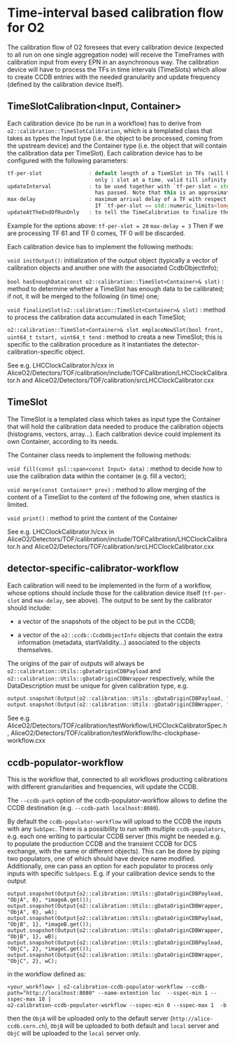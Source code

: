 <!-- doxy
\page refDetectorsCalibration Detectors Calibration
/doxy -->

# Time-interval based calibration flow for O2

The calibration flow of O2 foresees that every calibration device (expected to all run on one single aggregation node) will receive the TimeFrames with calibration input from every EPN in an asynchronous way. The calibration device will have to process the TFs in time intervals (TimeSlots) which allow to create CCDB entries with the needed granularity and update frequency (defined by the calibration device itself).

## TimeSlotCalibration<Input, Container>
Each calibration device (to be run in a workflow) has to derive from `o2::calibration::TimeSlotCalibration`, which is a templated class that takes as types the Input type (i.e. the object to be processed, coming from the upstream device) and the Container type (i.e. the object that will contain the calibration data per TimeSlot). Each calibration device has to be configured with the following parameters:

```cpp
tf-per-slot               : default length of a TiemSlot in TFs (will be widened in case of too little statistics). If this is set to `std::numeric_limits<long>::max()`, then there will be
                            only 1 slot at a time, valid till infinity.
updateInterval            : to be used together with `tf-per-slot = std::numeric_limits<long>::max()`: it allows to try to finalize the slot (and produce calibration) when the `updateInterval`
                            has passed. Note that this is an approximation (as explained in the code) due to the fact that TFs will come asynchronously (not ordered in time).
max-delay                 : maximum arrival delay of a TF with respect to the most recent one processed; units in number of TimeSlots; if beyond this, the TF will be considered too old, and discarded.
                            If `tf-per-slot == std::numeric_limits<long>::max()`, or `updateAtTheEndOfRunOnly == true`, its value is irrelevant.
updateAtTheEndOfRunOnly   : to tell the TimeCalibration to finalize the slots and prepare the CCDB entries only at the end of the run.
```
Example for the options above:
`tf-per-slot = 20`
`max-delay = 3`
Then if we are processing TF 61 and TF 0 comes, TF 0 will be discarded.

Each calibration device has to implement the following methods:

`void initOutput()`: initialization of the output object (typically a vector of calibration objects and another one with the associated CcdbObjectInfo);

`bool hasEnoughData(const o2::calibration::TimeSlot<Container>& slot)` : method to determine whether a TimeSlot has enough data to be calibrated; if not, it will be merged to the following (in time) one;

`void finalizeSlot(o2::calibration::TimeSlot<Container>& slot)` : method to process the calibration data accumulated in each TimeSlot;

`o2::calibration::TimeSlot<Container>& slot emplaceNewSlot(bool front, uint64_t tstart, uint64_t tend` : method to creata a new TimeSlot; this is specific to the calibration procedure as it instantiates the detector-calibration-specific object.

See e.g. LHCClockCalibrator.h/cxx in AliceO2/Detectors/TOF/calibration/include/TOFCalibration/LHCClockCalibrator.h and  AliceO2/Detectors/TOF/calibration/srcLHCClockCalibrator.cxx

## TimeSlot<Container>
The TimeSlot is a templated class which takes as input type the Container that will hold the calibration data needed to produce the calibration objects (histograms, vectors, array...). Each calibration device could implement its own Container, according to its needs.

The Container class needs to implement the following methods:

`void fill(const gsl::span<const Input> data)`  : method to decide how to use the calibration data within the container (e.g. fill a vector);

`void merge(const Container* prev)` : method to allow merging of the content of a TimeSlot to the content of the following one, when stastics is limited.

`void print()` : method to print the content of the Container

See e.g. LHCClockCalibrator.h/cxx in AliceO2/Detectors/TOF/calibration/include/TOFCalibration/LHCClockCalibrator.h and  AliceO2/Detectors/TOF/calibration/srcLHCClockCalibrator.cxx

## detector-specific-calibrator-workflow

Each calibration will need to be implemented in the form of a workflow, whose options should include those for the calibration device itself (`tf-per-slot` and `max-delay`, see above).
The output to be sent by the calibrator should include:

*   a vector of the snapshots of the object to be put in the CCDB;

*   a vector of the `o2::ccdb::CcdbObjectInfo` objects that contain the extra
information (metadata, startValidity...) associated to the objects themselves.

The origins of the pair of outputs will always be `o2::calibration::Utils::gDataOriginCDBPayload` and `o2::calibration::Utils::gDataOriginCDBWrapper` respectively, while the DataDescription must be unique for given calibration type, e.g.

```c++
output.snapshot(Output{o2::calibration::Utils::gDataOriginCDBPayload, "TOF_LHCphase", i}, *image.get()); // vector<char>
output.snapshot(Output{o2::calibration::Utils::gDataOriginCDBWrapper, "TOF_LHCphase", i}, w);            // root-serialized
```

See e.g. AliceO2/Detectors/TOF/calibration/testWorkflow/LHCClockCalibratorSpec.h,  AliceO2/Detectors/TOF/calibration/testWorkflow/lhc-clockphase-workflow.cxx

## ccdb-populator-workflow

This is the workflow that, connected to all workflows producting calibrations with different granularities and frequencies, will update the CCDB.

The `--ccdb-path` option of the ccdb-populator-workflow allows to define the CCDB destination (e.g. `--ccdb-path localhost:8080`).

By default the `ccdb-populator-workflow` will upload to the CCDB the inputs with any `SubSpec`. There is a possibility to run with multiple `ccdb-populators`, e.g. each one writing to particular CCDB server
(this might be needed e.g. to populate the production CCDB and the transient CCDB for DCS exchange, with the same or different objects). This can be done by piping
two populators, one of which should have device name modified. Additionally, one can pass an option for each populator to process only inputs with specific `SubSpecs`.
E.g. if your calibration device sends to the output
```
output.snapshot(Output{o2::calibration::Utils::gDataOriginCDBPayload, "ObjA", 0}, *imageA.get());
output.snapshot(Output{o2::calibration::Utils::gDataOriginCDBWrapper, "ObjA", 0}, wA);
output.snapshot(Output{o2::calibration::Utils::gDataOriginCDBPayload, "ObjB", 1}, *imageB.get());
output.snapshot(Output{o2::calibration::Utils::gDataOriginCDBWrapper, "ObjB", 1}, wB);
output.snapshot(Output{o2::calibration::Utils::gDataOriginCDBPayload, "ObjC", 2}, *imageC.get());
output.snapshot(Output{o2::calibration::Utils::gDataOriginCDBWrapper, "ObjC", 2}, wC);
```
in the workflow defined as:
```
<your_workflow> | o2-calibration-ccdb-populator-workflow --ccdb-path="http://localhost:8080" --name-extention loc  --sspec-min 1 --sspec-max 10 |
o2-calibration-ccdb-populator-workflow --sspec-min 0 --sspec-max 1  -b
```
then the `ObjA` will be uploaded only to the default server (`http://alice-ccdb.cern.ch`), `ObjB` will be uploaded to both default and `local` server and
`ObjC` will be uploaded to the `local` server only.

<!-- doxy
* \subpage refDetectorsCalibrationtestMacros
/doxy -->
